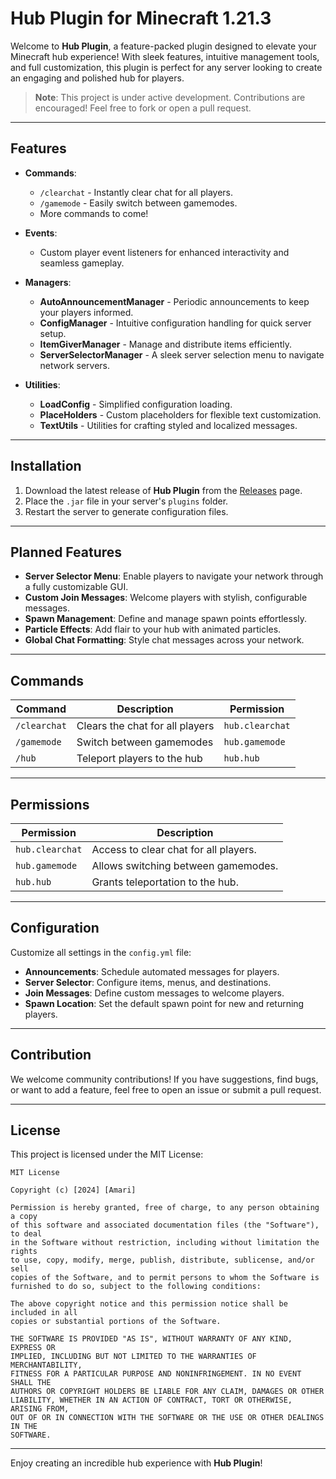 # Hub Plugin for Minecraft 1.21.3

Welcome to **Hub Plugin**, a feature-packed plugin designed to elevate your Minecraft hub experience! With sleek features, intuitive management tools, and full customization, this plugin is perfect for any server looking to create an engaging and polished hub for players.

> **Note**: This project is under active development. Contributions are encouraged! Feel free to fork or open a pull request.

---

## Features

- **Commands**:
  - `/clearchat` - Instantly clear chat for all players.
  - `/gamemode` - Easily switch between gamemodes.
  - More commands to come!

- **Events**:
  - Custom player event listeners for enhanced interactivity and seamless gameplay.

- **Managers**:
  - **AutoAnnouncementManager** - Periodic announcements to keep your players informed.
  - **ConfigManager** - Intuitive configuration handling for quick server setup.
  - **ItemGiverManager** - Manage and distribute items efficiently.
  - **ServerSelectorManager** - A sleek server selection menu to navigate network servers.

- **Utilities**:
  - **LoadConfig** - Simplified configuration loading.
  - **PlaceHolders** - Custom placeholders for flexible text customization.
  - **TextUtils** - Utilities for crafting styled and localized messages.

---

## Installation

1. Download the latest release of **Hub Plugin** from the [Releases](https://github.com/YourUsername/HubPlugin/releases) page.
2. Place the `.jar` file in your server's `plugins` folder.
3. Restart the server to generate configuration files.

---

## Planned Features

- **Server Selector Menu**: Enable players to navigate your network through a fully customizable GUI.
- **Custom Join Messages**: Welcome players with stylish, configurable messages.
- **Spawn Management**: Define and manage spawn points effortlessly.
- **Particle Effects**: Add flair to your hub with animated particles.
- **Global Chat Formatting**: Style chat messages across your network.

---

## Commands

| Command         | Description                              | Permission           |
|-----------------|------------------------------------------|-----------------------|
| `/clearchat`    | Clears the chat for all players          | `hub.clearchat`      |
| `/gamemode`     | Switch between gamemodes                | `hub.gamemode`       |
| `/hub`          | Teleport players to the hub             | `hub.hub`            |

---

## Permissions

| Permission        | Description                              |
|-------------------|------------------------------------------|
| `hub.clearchat`   | Access to clear chat for all players.    |
| `hub.gamemode`    | Allows switching between gamemodes.      |
| `hub.hub`         | Grants teleportation to the hub.         |

---

## Configuration

Customize all settings in the `config.yml` file:

- **Announcements**: Schedule automated messages for players.
- **Server Selector**: Configure items, menus, and destinations.
- **Join Messages**: Define custom messages to welcome players.
- **Spawn Location**: Set the default spawn point for new and returning players.

---

## Contribution

We welcome community contributions! If you have suggestions, find bugs, or want to add a feature, feel free to open an issue or submit a pull request.

---

## License

This project is licensed under the MIT License:

```
MIT License

Copyright (c) [2024] [Amari]

Permission is hereby granted, free of charge, to any person obtaining a copy
of this software and associated documentation files (the "Software"), to deal
in the Software without restriction, including without limitation the rights
to use, copy, modify, merge, publish, distribute, sublicense, and/or sell
copies of the Software, and to permit persons to whom the Software is
furnished to do so, subject to the following conditions:

The above copyright notice and this permission notice shall be included in all
copies or substantial portions of the Software.

THE SOFTWARE IS PROVIDED "AS IS", WITHOUT WARRANTY OF ANY KIND, EXPRESS OR
IMPLIED, INCLUDING BUT NOT LIMITED TO THE WARRANTIES OF MERCHANTABILITY,
FITNESS FOR A PARTICULAR PURPOSE AND NONINFRINGEMENT. IN NO EVENT SHALL THE
AUTHORS OR COPYRIGHT HOLDERS BE LIABLE FOR ANY CLAIM, DAMAGES OR OTHER
LIABILITY, WHETHER IN AN ACTION OF CONTRACT, TORT OR OTHERWISE, ARISING FROM,
OUT OF OR IN CONNECTION WITH THE SOFTWARE OR THE USE OR OTHER DEALINGS IN THE
SOFTWARE.
```

---

Enjoy creating an incredible hub experience with **Hub Plugin**!

